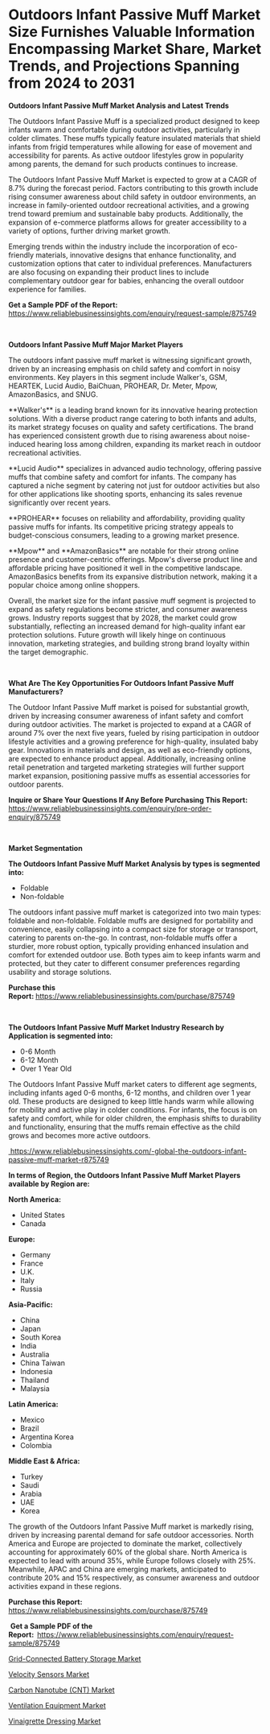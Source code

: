 <p><h1>Outdoors Infant Passive Muff Market Size Furnishes Valuable Information Encompassing Market Share, Market Trends, and Projections Spanning from 2024 to 2031</h1></p><p><strong>Outdoors Infant Passive Muff Market Analysis and Latest Trends</strong></p>
<p><p>The Outdoors Infant Passive Muff is a specialized product designed to keep infants warm and comfortable during outdoor activities, particularly in colder climates. These muffs typically feature insulated materials that shield infants from frigid temperatures while allowing for ease of movement and accessibility for parents. As active outdoor lifestyles grow in popularity among parents, the demand for such products continues to increase.</p><p>The Outdoors Infant Passive Muff Market is expected to grow at a CAGR of 8.7% during the forecast period. Factors contributing to this growth include rising consumer awareness about child safety in outdoor environments, an increase in family-oriented outdoor recreational activities, and a growing trend toward premium and sustainable baby products. Additionally, the expansion of e-commerce platforms allows for greater accessibility to a variety of options, further driving market growth.</p><p>Emerging trends within the industry include the incorporation of eco-friendly materials, innovative designs that enhance functionality, and customization options that cater to individual preferences. Manufacturers are also focusing on expanding their product lines to include complementary outdoor gear for babies, enhancing the overall outdoor experience for families.</p></p>
<p><strong>Get a Sample PDF of the Report:&nbsp;</strong> <a href="https://www.reliablebusinessinsights.com/enquiry/request-sample/875749">https://www.reliablebusinessinsights.com/enquiry/request-sample/875749</a></p>
<p>&nbsp;</p>
<p><strong>Outdoors Infant Passive Muff Major Market Players</strong></p>
<p><p>The outdoors infant passive muff market is witnessing significant growth, driven by an increasing emphasis on child safety and comfort in noisy environments. Key players in this segment include Walker's, GSM, HEARTEK, Lucid Audio, BaiChuan, PROHEAR, Dr. Meter, Mpow, AmazonBasics, and SNUG.</p><p>**Walker's** is a leading brand known for its innovative hearing protection solutions. With a diverse product range catering to both infants and adults, its market strategy focuses on quality and safety certifications. The brand has experienced consistent growth due to rising awareness about noise-induced hearing loss among children, expanding its market reach in outdoor recreational activities.</p><p>**Lucid Audio** specializes in advanced audio technology, offering passive muffs that combine safety and comfort for infants. The company has captured a niche segment by catering not just for outdoor activities but also for other applications like shooting sports, enhancing its sales revenue significantly over recent years.</p><p>**PROHEAR** focuses on reliability and affordability, providing quality passive muffs for infants. Its competitive pricing strategy appeals to budget-conscious consumers, leading to a growing market presence. </p><p>**Mpow** and **AmazonBasics** are notable for their strong online presence and customer-centric offerings. Mpow's diverse product line and affordable pricing have positioned it well in the competitive landscape. AmazonBasics benefits from its expansive distribution network, making it a popular choice among online shoppers.</p><p>Overall, the market size for the infant passive muff segment is projected to expand as safety regulations become stricter, and consumer awareness grows. Industry reports suggest that by 2028, the market could grow substantially, reflecting an increased demand for high-quality infant ear protection solutions. Future growth will likely hinge on continuous innovation, marketing strategies, and building strong brand loyalty within the target demographic.</p></p>
<p>&nbsp;</p>
<p><strong>What Are The Key Opportunities For Outdoors Infant Passive Muff Manufacturers?</strong></p>
<p><p>The Outdoor Infant Passive Muff market is poised for substantial growth, driven by increasing consumer awareness of infant safety and comfort during outdoor activities. The market is projected to expand at a CAGR of around 7% over the next five years, fueled by rising participation in outdoor lifestyle activities and a growing preference for high-quality, insulated baby gear. Innovations in materials and design, as well as eco-friendly options, are expected to enhance product appeal. Additionally, increasing online retail penetration and targeted marketing strategies will further support market expansion, positioning passive muffs as essential accessories for outdoor parents.</p></p>
<p><strong>Inquire or Share Your Questions If Any Before Purchasing This Report:</strong> <a href="https://www.reliablebusinessinsights.com/enquiry/pre-order-enquiry/875749">https://www.reliablebusinessinsights.com/enquiry/pre-order-enquiry/875749</a></p>
<p>&nbsp;</p>
<p><strong>Market Segmentation</strong></p>
<p><strong>The Outdoors Infant Passive Muff Market Analysis by types is segmented into:</strong></p>
<p><ul><li>Foldable</li><li>Non-foldable</li></ul></p>
<p><p>The outdoors infant passive muff market is categorized into two main types: foldable and non-foldable. Foldable muffs are designed for portability and convenience, easily collapsing into a compact size for storage or transport, catering to parents on-the-go. In contrast, non-foldable muffs offer a sturdier, more robust option, typically providing enhanced insulation and comfort for extended outdoor use. Both types aim to keep infants warm and protected, but they cater to different consumer preferences regarding usability and storage solutions.</p></p>
<p><strong>Purchase this Report:&nbsp;</strong><a href="https://www.reliablebusinessinsights.com/purchase/875749">https://www.reliablebusinessinsights.com/purchase/875749</a></p>
<p>&nbsp;</p>
<p><strong>The Outdoors Infant Passive Muff Market Industry Research by Application is segmented into:</strong></p>
<p><ul><li>0-6 Month</li><li>6-12 Month</li><li>Over 1 Year Old</li></ul></p>
<p><p>The Outdoors Infant Passive Muff market caters to different age segments, including infants aged 0-6 months, 6-12 months, and children over 1 year old. These products are designed to keep little hands warm while allowing for mobility and active play in colder conditions. For infants, the focus is on safety and comfort, while for older children, the emphasis shifts to durability and functionality, ensuring that the muffs remain effective as the child grows and becomes more active outdoors.</p></p>
<p><a href="https://www.reliablebusinessinsights.com/-global-the-outdoors-infant-passive-muff-market-r875749">&nbsp;https://www.reliablebusinessinsights.com/-global-the-outdoors-infant-passive-muff-market-r875749</a></p>
<p><strong>In terms of Region, the Outdoors Infant Passive Muff Market Players available by Region are:</strong></p>
<p>
    <p> <strong> North America: </strong>
        <ul>
            <li>United States</li>
            <li>Canada</li>
        </ul>
        </p> 
    <p> <strong> Europe: </strong>
        <ul>
            <li>Germany</li>
            <li>France</li>
            <li>U.K.</li>
            <li>Italy</li>
            <li>Russia</li>
        </ul>
        </p> 
    <p> <strong> Asia-Pacific: </strong>
        <ul>
            <li>China</li>
            <li>Japan</li>
            <li>South Korea</li>
            <li>India</li>
            <li>Australia</li>
            <li>China Taiwan</li>
            <li>Indonesia</li>
            <li>Thailand</li>
            <li>Malaysia</li>
        </ul>
        </p> 
    <p> <strong> Latin America: </strong>
        <ul>
            <li>Mexico</li>
            <li>Brazil</li>
            <li>Argentina Korea</li>
            <li>Colombia</li>
        </ul>
        </p> 
    <p> <strong> Middle East & Africa: </strong>
        <ul>
            <li>Turkey</li>
            <li>Saudi</li>
            <li>Arabia</li>
            <li>UAE</li>
            <li>Korea</li>
        </ul>
    </p>
    </p>
<p><p>The growth of the Outdoors Infant Passive Muff market is markedly rising, driven by increasing parental demand for safe outdoor accessories. North America and Europe are projected to dominate the market, collectively accounting for approximately 60% of the global share. North America is expected to lead with around 35%, while Europe follows closely with 25%. Meanwhile, APAC and China are emerging markets, anticipated to contribute 20% and 15% respectively, as consumer awareness and outdoor activities expand in these regions.</p></p>
<p><strong>Purchase this Report: </strong><a href="https://www.reliablebusinessinsights.com/purchase/875749">https://www.reliablebusinessinsights.com/purchase/875749</a></p>
<p>&nbsp;<strong>Get a Sample PDF of the Report:&nbsp;&nbsp;</strong><a href="https://www.reliablebusinessinsights.com/enquiry/request-sample/875749">https://www.reliablebusinessinsights.com/enquiry/request-sample/875749</a></p>
<p><strong></strong></p>
<p><p><a href="https://medium.com/@irwingibson2023/global-grid-connected-battery-storage-industry-research-report-competitive-landscape-market-size-682fffcee642">Grid-Connected Battery Storage Market</a></p><p><a href="https://www.linkedin.com/pulse/global-velocity-sensors-market-product-type-application-region-kmtuf?trackingId=LwgRJzP3QSqumulfF2jCwg%3D%3D">Velocity Sensors Market</a></p><p><a href="https://medium.com/@ashlybednar/carbon-nanotube-cnt-market-outlook-and-forecast-from-2024-to-2031-4abfe3f06535">Carbon Nanotube (CNT) Market</a></p><p><a href="https://www.linkedin.com/pulse/global-ventilation-equipment-market-status-2024-2031-forecast-by9rf?trackingId=HS8kg2KkShm6pu8RNsRKtw%3D%3D">Ventilation Equipment Market</a></p><p><a href="https://www.linkedin.com/pulse/essing-market-share-size-trends-industry-analysis-report-application-ykabc?trackingId=tTJ9xiwsQg%2BC7lh8fGW96w%3D%3D">Vinaigrette Dressing Market</a></p></p>
